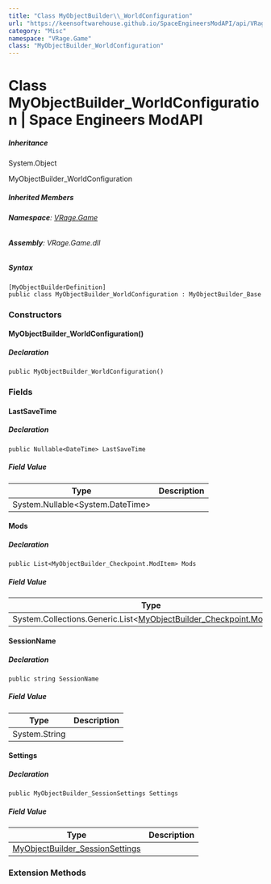```yaml
---
title: "Class MyObjectBuilder\\_WorldConfiguration"
url: "https://keensoftwarehouse.github.io/SpaceEngineersModAPI/api/VRage.Game.MyObjectBuilder_WorldConfiguration.html"
category: "Misc"
namespace: "VRage.Game"
class: "MyObjectBuilder_WorldConfiguration"
---
```


# Class MyObjectBuilder\_WorldConfiguration | Space Engineers ModAPI

##### Inheritance

System.Object

MyObjectBuilder\_WorldConfiguration

##### Inherited Members

###### **Namespace**: [VRage.Game](https://keensoftwarehouse.github.io/SpaceEngineersModAPI/api/VRage.Game.html)

###### **Assembly**: VRage.Game.dll

##### Syntax

```
[MyObjectBuilderDefinition]
public class MyObjectBuilder_WorldConfiguration : MyObjectBuilder_Base
```

### Constructors

#### MyObjectBuilder\_WorldConfiguration()

##### Declaration

```
public MyObjectBuilder_WorldConfiguration()
```

### Fields

#### LastSaveTime

##### Declaration

```
public Nullable<DateTime> LastSaveTime
```

##### Field Value

| Type | Description |
| --- | --- |
| System.Nullable<System.DateTime\> |     |

#### Mods

##### Declaration

```
public List<MyObjectBuilder_Checkpoint.ModItem> Mods
```

##### Field Value

| Type | Description |
| --- | --- |
| System.Collections.Generic.List<[MyObjectBuilder\_Checkpoint.ModItem](https://keensoftwarehouse.github.io/SpaceEngineersModAPI/api/VRage.Game.MyObjectBuilder_Checkpoint.ModItem.html)\> |     |

#### SessionName

##### Declaration

```
public string SessionName
```

##### Field Value

| Type | Description |
| --- | --- |
| System.String |     |

#### Settings

##### Declaration

```
public MyObjectBuilder_SessionSettings Settings
```

##### Field Value

| Type | Description |
| --- | --- |
| [MyObjectBuilder\_SessionSettings](https://keensoftwarehouse.github.io/SpaceEngineersModAPI/api/VRage.Game.MyObjectBuilder_SessionSettings.html) |     |

### Extension Methods